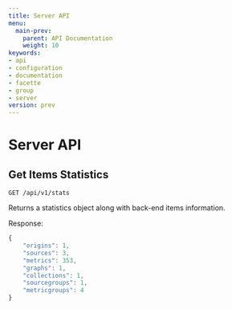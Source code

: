 ```yaml
---
title: Server API
menu:
  main-prev:
    parent: API Documentation
    weight: 10
keywords:
- api
- configuration
- documentation
- facette
- group
- server
version: prev
---
```


# Server API

## Get Items Statistics

```
GET /api/v1/stats
```

Returns a statistics object along with back-end items information.

Response:

```javascript
{
    "origins": 1,
    "sources": 3,
    "metrics": 353,
    "graphs": 1,
    "collections": 1,
    "sourcegroups": 1,
    "metricgroups": 4
}
```
